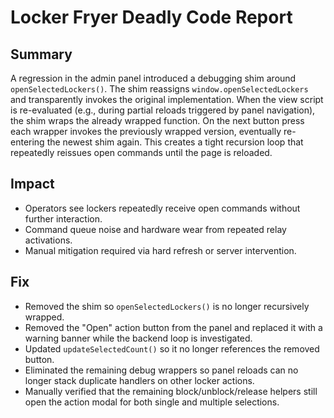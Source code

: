 # Locker Fryer Deadly Code Report

## Summary
A regression in the admin panel introduced a debugging shim around `openSelectedLockers()`. The shim reassigns `window.openSelectedLockers` and transparently invokes the original implementation. When the view script is re-evaluated (e.g., during partial reloads triggered by panel navigation), the shim wraps the already wrapped function. On the next button press each wrapper invokes the previously wrapped version, eventually re-entering the newest shim again. This creates a tight recursion loop that repeatedly reissues open commands until the page is reloaded.

## Impact
- Operators see lockers repeatedly receive open commands without further interaction.
- Command queue noise and hardware wear from repeated relay activations.
- Manual mitigation required via hard refresh or server intervention.

## Fix
- Removed the shim so `openSelectedLockers()` is no longer recursively wrapped.
- Removed the "Open" action button from the panel and replaced it with a warning banner while the backend loop is investigated.
- Updated `updateSelectedCount()` so it no longer references the removed button.
- Eliminated the remaining debug wrappers so panel reloads can no longer stack duplicate handlers on other locker actions.
- Manually verified that the remaining block/unblock/release helpers still open the action modal for both single and multiple selections.

